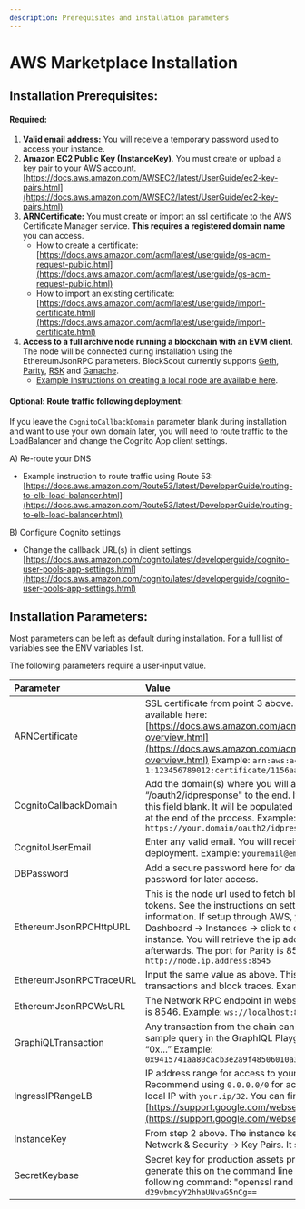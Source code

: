 ```yaml
---
description: Prerequisites and installation parameters
---
```


# AWS Marketplace Installation

## Installation Prerequisites:

#### Required:

1. **Valid email address:** You will receive a temporary password used to access your instance.
2. **Amazon EC2 Public Key \(InstanceKey\)**. You must create or upload a key pair to your AWS account. [https://docs.aws.amazon.com/AWSEC2/latest/UserGuide/ec2-key-pairs.html](https://docs.aws.amazon.com/AWSEC2/latest/UserGuide/ec2-key-pairs.html)
3. **ARNCertificate:** You must create or import an ssl certificate to the AWS Certificate Manager service. **This requires a registered domain name** you can access.
   * How to create a certificate: [https://docs.aws.amazon.com/acm/latest/userguide/gs-acm-request-public.html](https://docs.aws.amazon.com/acm/latest/userguide/gs-acm-request-public.html)
   * How to import an existing certificate: [https://docs.aws.amazon.com/acm/latest/userguide/import-certificate.html](https://docs.aws.amazon.com/acm/latest/userguide/import-certificate.html)
4. **Access to a full archive node running a blockchain with an EVM client**. The node will be connected during installation using the EthereumJsonRPC parameters. BlockScout currently supports [Geth](https://ethereum.gitbooks.io/frontier-guide/getting_a_client.html), [Parity](https://wiki.parity.io/Setup), [RSK](https://github.com/rsksmart/rskj/wiki/Install-RskJ-and-join-the-RSK-Wasabi-Mainnet) and [Ganache](https://www.trufflesuite.com/docs/ganache/quickstart).
   * [Example Instructions on creating a local node are available here](https://forum.poa.network/t/example-archive-node-setup-with-parity-on-an-aws-ec2-instance/3077).

#### Optional: Route traffic following deployment:

If you leave the `CognitoCallbackDomain` parameter blank during installation and want to use your own domain later, you will need to route traffic to the LoadBalancer and change the Cognito App client settings.

A\) Re-route your DNS

* Example instruction to route traffic using Route 53: [https://docs.aws.amazon.com/Route53/latest/DeveloperGuide/routing-to-elb-load-balancer.html](https://docs.aws.amazon.com/Route53/latest/DeveloperGuide/routing-to-elb-load-balancer.html)

B\) Configure Cognito settings

* Change the callback URL\(s\) in client settings. [https://docs.aws.amazon.com/cognito/latest/developerguide/cognito-user-pools-app-settings.html](https://docs.aws.amazon.com/cognito/latest/developerguide/cognito-user-pools-app-settings.html)

## Installation Parameters:

Most parameters can be left as default during installation. For a full list of variables see the ENV variables list.

The following parameters require a user-input value.

| Parameter | Value |
| :--- | :--- |
| ARNCertificate | SSL certificate from point 3 above. More information on certificates is available here: [https://docs.aws.amazon.com/acm/latest/userguide/acm-overview.html](https://docs.aws.amazon.com/acm/latest/userguide/acm-overview.html)  Example: `arn:aws:acm:us-east-1:123456789012:certificate/1156aa0c-daa3-4cb1-af6d-6f16202ebf2c` |
| CognitoCallbackDomain | Add the domain\(s\) where you will access BlockScout and append “/oauth2/idpresponse" to the end. If you do not have a domain, leave this field blank. It will be populated with the LoadBalancerDNS created at the end of the process.  Example: `https://your.domain/oauth2/idpresponse` |
| CognitoUserEmail | Enter any valid email. You will receive a temporary password here after deployment.    Example: `youremail@email.com` |
| DBPassword | Add a secure password here for database access. Record this password for later access. |
| EthereumJsonRPCHttpURL | This is the node url used to fetch blocks, transactions, receipts & tokens. See the instructions on setting up a node on AWS for more information. If setup through AWS, you can find the address in EC2 Dashboard -&gt; Instances -&gt; click to corresponding archive node instance.  You will retrieve the ip address and add the port number afterwards. The port for Parity is 8545.  Example: `http://node.ip.address:8545` |
| EthereumJsonRPCTraceURL | Input the same value as above. This is used to fetch internal transactions and block traces.  Example: `http://node.ip.address:8545` |
| EthereumJsonRPCWsURL | The Network RPC endpoint in websocket mode. The default parity port is 8546.  Example: `ws://localhost:8546` |
| GraphiQLTransaction | Any transaction from the chain can be used. This hash provides a sample query in the GraphIQL Playground and always begins with “0x…”  Example: `0x9415741aa80cacb3e2a9f48506010a3f31fddc7e7a00421381b4e4679d5eba20` |
| IngressIPRangeLB | IP address range for access to your LoadBalancer instance. Recommend using `0.0.0.0/0` for access from all IPs, or specify your local IP with `your.ip/32`. You can find your ip here: [https://support.google.com/websearch/answer/1696588](https://support.google.com/websearch/answer/1696588) |
| InstanceKey | From step 2 above. The instance key is located at EC2 Dashboard -&gt; Network & Security -&gt; Key Pairs. It should be available as a dropdown. |
| SecretKeybase | Secret key for production assets protection in base64. You can generate this on the command line of your,local machine using the following command: "openssl rand -base64 16"   Example: `d29vbmcyY2hhaUNvaG5nCg==` |

